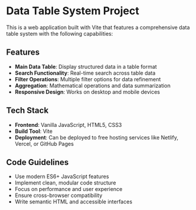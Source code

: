 <!-- Use this file to provide workspace-specific custom instructions to Copilot. For more details, visit https://code.visualstudio.com/docs/copilot/copilot-customization#_use-a-githubcopilotinstructionsmd-file -->

# Data Table System Project

This is a web application built with Vite that features a comprehensive data table system with the following capabilities:

## Features
- **Main Data Table**: Display structured data in a table format
- **Search Functionality**: Real-time search across table data
- **Filter Operations**: Multiple filter options for data refinement
- **Aggregation**: Mathematical operations and data summarization
- **Responsive Design**: Works on desktop and mobile devices

## Tech Stack
- **Frontend**: Vanilla JavaScript, HTML5, CSS3
- **Build Tool**: Vite
- **Deployment**: Can be deployed to free hosting services like Netlify, Vercel, or GitHub Pages

## Code Guidelines
- Use modern ES6+ JavaScript features
- Implement clean, modular code structure
- Focus on performance and user experience
- Ensure cross-browser compatibility
- Write semantic HTML and accessible interfaces

